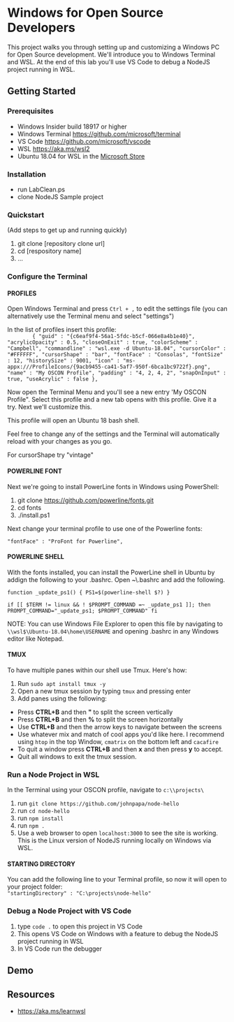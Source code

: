 # Windows for Open Source Developers

This project walks you through setting up and customizing a Windows PC for Open Source development.  We'll introduce you to Windows Terminal and WSL. At the end of this lab you'll use VS Code to debug a NodeJS project running in WSL. 

## Getting Started


### Prerequisites

- Windows Insider build 18917 or higher
- Windows Terminal https://github.com/microsoft/terminal
- VS Code https://github.com/microsoft/vscode
- WSL https://aka.ms/wsl2
- Ubuntu 18.04 for WSL in the [Microsoft Store](https://www.microsoft.com/en-us/p/ubuntu-1804-lts/9n9tngvndl3q)

### Installation

- run LabClean.ps 
- clone NodeJS Sample project

### Quickstart
(Add steps to get up and running quickly)

1. git clone [repository clone url]
2. cd [respository name]
3. ...

### Configure the Terminal
#### PROFILES

Open Windows Terminal and press `Ctrl + ,` to edit the settings file (you can alternatively use the Terminal menu and select "settings")

In the list of profiles insert this profile: <br/> 
`        {
            "guid" : "{c6eaf9f4-56a1-5fdc-b5cf-066e8a4b1e40}",
            "acrylicOpacity" : 0.5,
            "closeOnExit" : true,
            "colorScheme" : "Campbell",
            "commandline" : "wsl.exe -d Ubuntu-18.04",
            "cursorColor" : "#FFFFFF",
            "cursorShape" : "bar",
            "fontFace" : "Consolas",
            "fontSize" : 12,
            "historySize" : 9001,
            "icon" : "ms-appx:///ProfileIcons/{9acb9455-ca41-5af7-950f-6bca1bc9722f}.png",
            "name" : "My OSCON Profile",
            "padding" : "4, 2, 4, 2",
            "snapOnInput" : true,
            "useAcrylic" : false
        },`

Now open the Terminal Menu and you'll see a new entry 'My OSCON Profile".  Select this profile and a new tab opens with this profile.  Give it a try.  Next we'll customize this.

This profile will open an Ubuntu 18 bash shell. 

Feel free to change any of the settings and the Terminal will automatically reload with your changes as you go.

For cursorShape try "vintage"

#### POWERLINE FONT
Next we're going to install PowerLine fonts in Windows using PowerShell: 
1. git clone https://github.com/powerline/fonts.git
2. cd fonts
3. ./install.ps1

Next change your terminal profile to use one of the Powerline fonts:

`"fontFace" : "ProFont for Powerline",`


#### POWERLINE SHELL
With the fonts installed, you can install the PowerLine shell in Ubuntu by addign the following to your .bashrc.  Open ~\\.bashrc and add the following.

`function _update_ps1() {
    PS1=$(powerline-shell $?)
}`

`if [[ $TERM != linux && ! $PROMPT_COMMAND =~ _update_ps1 ]]; then
    PROMPT_COMMAND="_update_ps1; $PROMPT_COMMAND"
fi`

NOTE: You can use Windows File Explorer to open this file by navigating to
<br/>
`\\wsl$\Ubuntu-18.04\home\USERNAME` and opening .bashrc in any Windows editor like Notepad.

#### TMUX
To have multiple panes within our shell use Tmux.  Here's how:
1. Run `sudo apt install tmux -y`
2. Open a new tmux session by typing `tmux` and pressing enter
3. Add panes using the following:
- Press **CTRL+B** and then **"** to split the screen vertically
- Press **CTRL+B** and then **%** to split the screen horizontally
- Use **CTRL+B** and then the arrow keys to navigate between the screens
- Use whatever mix and match of cool apps you'd like here. I recommend using `htop` in the top Window, `cmatrix` on the bottom left and `cacafire`
- To quit a window press **CTRL+B** and then **x** and then press **y** to accept. 
- Quit all windows to exit the tmux session.

### Run a Node Project in WSL
In the Terminal using your OSCON profile, navigate to
 `c:\\projects\`
1. run `git clone https://github.com/johnpapa/node-hello`
2. run `cd node-hello`
3. run `npm install`
2. run `npm .`
3. Use a web browser to open `localhost:3000` to see the site is working.  This is the Linux version of NodeJS running locally on Windows via WSL. 

#### STARTING DIRECTORY
You can add the following line to your Terminal profile, so now it will open to your project folder:<br/>
`"startingDirectory" : "C:\projects\node-hello"`

### Debug a Node Project with VS Code
1. type `code .` to open this project in VS Code
2. This opens VS Code on Windows with a feature to debug the NodeJS project running in WSL
3. In VS Code run the debugger

## Demo
## Resources
- https://aka.ms/learnwsl
